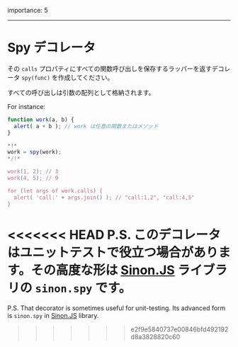 importance: 5

---

# Spy デコレータ

その `calls` プロパティにすべての関数呼び出しを保存するラッパーを返すデコレータ `spy(func)` を作成してください。

すべての呼び出しは引数の配列として格納されます。

For instance:

```js
function work(a, b) {
  alert( a + b ); // work は任意の関数またはメソッド
}

*!*
work = spy(work);
*/!*

work(1, 2); // 3
work(4, 5); // 9

for (let args of work.calls) {
  alert( 'call:' + args.join() ); // "call:1,2", "call:4,5"
}
```

<<<<<<< HEAD
P.S. このデコレータはユニットテストで役立つ場合があります。その高度な形は [Sinon.JS](http://sinonjs.org/) ライブラリの `sinon.spy` です。
=======
P.S. That decorator is sometimes useful for unit-testing. Its advanced form is `sinon.spy` in [Sinon.JS](http://sinonjs.org/) library.
>>>>>>> e2f9e5840737e00846bfd492192d8a3828820c60
